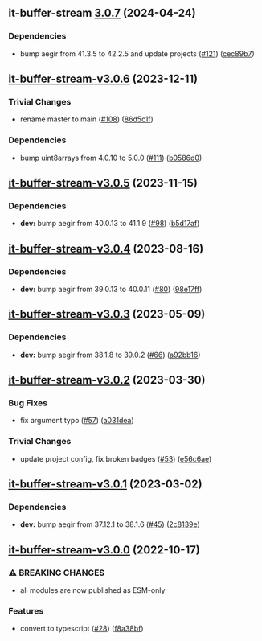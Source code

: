 ## it-buffer-stream [3.0.7](https://github.com/achingbrain/it/compare/it-buffer-stream-v3.0.6...it-buffer-stream-3.0.7) (2024-04-24)


### Dependencies

* bump aegir from 41.3.5 to 42.2.5 and update projects ([#121](https://github.com/achingbrain/it/issues/121)) ([cec89b7](https://github.com/achingbrain/it/commit/cec89b7c790bea695b053e3b6b3c255655def1cd))

## [it-buffer-stream-v3.0.6](https://github.com/achingbrain/it/compare/it-buffer-stream-v3.0.5...it-buffer-stream-v3.0.6) (2023-12-11)


### Trivial Changes

* rename master to main ([#108](https://github.com/achingbrain/it/issues/108)) ([86d5c1f](https://github.com/achingbrain/it/commit/86d5c1f2082c79a49ef1e75511abfa7e647fd7b9))


### Dependencies

* bump uint8arrays from 4.0.10 to 5.0.0 ([#111](https://github.com/achingbrain/it/issues/111)) ([b0586d0](https://github.com/achingbrain/it/commit/b0586d0d1adf2ecf7a14f53aa8fd8220aaaf78dc))

## [it-buffer-stream-v3.0.5](https://github.com/achingbrain/it/compare/it-buffer-stream-v3.0.4...it-buffer-stream-v3.0.5) (2023-11-15)


### Dependencies

* **dev:** bump aegir from 40.0.13 to 41.1.9 ([#98](https://github.com/achingbrain/it/issues/98)) ([b5d17af](https://github.com/achingbrain/it/commit/b5d17af750dfa2191423dcf06f37b06e5a866ec8))

## [it-buffer-stream-v3.0.4](https://github.com/achingbrain/it/compare/it-buffer-stream-v3.0.3...it-buffer-stream-v3.0.4) (2023-08-16)


### Dependencies

* **dev:** bump aegir from 39.0.13 to 40.0.11 ([#80](https://github.com/achingbrain/it/issues/80)) ([98e17ff](https://github.com/achingbrain/it/commit/98e17ff5f108fce177d98a56c201533a415623e4))

## [it-buffer-stream-v3.0.3](https://github.com/achingbrain/it/compare/it-buffer-stream-v3.0.2...it-buffer-stream-v3.0.3) (2023-05-09)


### Dependencies

* **dev:** bump aegir from 38.1.8 to 39.0.2 ([#66](https://github.com/achingbrain/it/issues/66)) ([a92bb16](https://github.com/achingbrain/it/commit/a92bb1690e8d584292e37c878d40f437036721a7))

## [it-buffer-stream-v3.0.2](https://github.com/achingbrain/it/compare/it-buffer-stream-v3.0.1...it-buffer-stream-v3.0.2) (2023-03-30)


### Bug Fixes

* fix argument typo ([#57](https://github.com/achingbrain/it/issues/57)) ([a031dea](https://github.com/achingbrain/it/commit/a031dea54cbfb466b64602f41fcd4e934679e750))


### Trivial Changes

* update project config, fix broken badges ([#53](https://github.com/achingbrain/it/issues/53)) ([e56c6ae](https://github.com/achingbrain/it/commit/e56c6ae9a0a766b5eab77040e92b2e034ce52d2e))

## [it-buffer-stream-v3.0.1](https://github.com/achingbrain/it/compare/it-buffer-stream-v3.0.0...it-buffer-stream-v3.0.1) (2023-03-02)


### Dependencies

* **dev:** bump aegir from 37.12.1 to 38.1.6 ([#45](https://github.com/achingbrain/it/issues/45)) ([2c8139e](https://github.com/achingbrain/it/commit/2c8139ef060efa72c386aa3863e6c575f6f199e5))

## [it-buffer-stream-v3.0.0](https://github.com/achingbrain/it/compare/it-buffer-stream-v2.0.2...it-buffer-stream-v3.0.0) (2022-10-17)


### ⚠ BREAKING CHANGES

* all modules are now published as ESM-only

### Features

* convert to typescript ([#28](https://github.com/achingbrain/it/issues/28)) ([f8a38bf](https://github.com/achingbrain/it/commit/f8a38bfb1b902e8101f1077eb33c3cea49819464))
